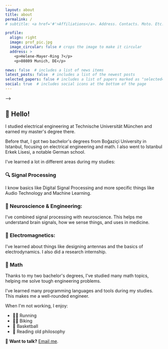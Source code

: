 ```yaml
---
layout: about
title: about
permalink: /
# subtitle: <a href='#'>Affiliations</a>. Address. Contacts. Moto. Etc.

profile:
  align: right
  image: prof_pic.jpg
  image_circular: false # crops the image to make it circular
  address: >
    <p>Helene-Mayer-Ring 7</p>
    <p>80809 Munich, DE</p>

news: false  # includes a list of news items
latest_posts: false  # includes a list of the newest posts
selected_papers: false # includes a list of papers marked as "selected={true}"
social: true  # includes social icons at the bottom of the page
---
```


<!-- Random text about me!
Lol what is this! -->

<!-- Highly accomplished M.Sc. in Electrical Engineering and Information Technology, with a proven track record in research, simulation, and software engineering. Adept at working on projects related to autonomous vehicles, electromagnetic field simulations, and antenna design. Seeking a challenging opportunity to utilize my skills and further contribute to the field, while continuing to learn and grow professionally -->

<!-- Write your biography here. Tell the world about yourself. Link to your favorite [subreddit](http://reddit.com). You can put a picture in, too. The code is already in, just name your picture `prof_pic.jpg` and put it in the `img/` folder. -->

<!-- Put your address / P.O. box / other info right below your picture. You can also disable any of these elements by editing `profile` property of the YAML header of your `_pages/about.md`. Edit `_bibliography/papers.bib` and Jekyll will render your [publications page](/al-folio/publications/) automatically.

Link to your social media connections, too. This theme is set up to use [Font Awesome icons](http://fortawesome.github.io/Font-Awesome/) and [Academicons](https://jpswalsh.github.io/academicons/), like the ones below. Add your Facebook, Twitter, LinkedIn, Google Scholar, or just disable all of them. -->

<!-- ## 👋 Hey there!

I studied electrical engineering at Technische Universität München, where I obtained my master’s degree. 

Before my masters? I secured dual bachelor's degrees from _Boğaziçi University_ in Istanbul, diving deep into electrical electronics engineering and mathematics. Earlier, I also had the privilege to attend _Istanbul Erkek Lisesi_, a distinguished German International School that laid a strong foundation for me.

My academic endeavors have spanned a range of topics, enriching my expertise in various domains.
<!-- During my time there, I ventured into fascinating research areas, such as Signal processing, LiDAR-based 3D Object Detection, Electromagnetics.   -->
<!-- 
### 🔍 Signal Processing
From understanding core concepts like Digital Signal Processing to delving into specialized areas like Audio Technology and Machine Learning, my expertise spans a broad spectrum in this domain.

### 🧠 Neuroscience & Engineering:
My work in Neuroengineering combines intricate signal processing techniques with computational neuroscience. It provides a profound comprehension of neural signals, sensory processing, and clinical applications in computational medicine.

### 📡 Electromagnetic & Environmental Systems:
The design of implantable antennas and the study of electrodynamics form the core of my knowledge in this area, supported by practical experience from my research internship.

### 📐 Mathematics
My dual bachelor's degrees allowed for an intensive exploration into foundational and advanced mathematical concepts, providing me with tools to approach complex engineering challenges.

Throughout my academic journey, I've mastered a variety of programming languages and tools.  My diverse background offers a well-rounded perspective to engineering.

Outside the realm of tech, I indulge in:
- 🏃‍♂️ Running
- 🚴‍♂️ Biking adventures
- 🏀 Playing basketball
- 📜 Studying ancient philosophy

💌 **Want to chat?** Feel free to [email me](mailto:aydnzn@gmail.com). --> -->

## 👋 Hello!

I studied electrical engineering at Technische Universität München and earned my master's degree there. 

Before that, I got two bachelor's degrees from Boğaziçi University in Istanbul, focusing on electrical engineering and math. I also went to Istanbul Erkek Lisesi, a notable German school.

I've learned a lot in different areas during my studies:

### 🔍 Signal Processing
I know basics like Digital Signal Processing and more specific things like Audio Technology and Machine Learning.

### 🧠 Neuroscience & Engineering:
I've combined signal processing with neuroscience. This helps me understand brain signals, how we sense things, and uses in medicine.

### 📡 Electromagnetics:
I've learned about things like designing antennas and the basics of electrodynamics. I also did a research internship.

### 📐 Math
Thanks to my two bachelor's degrees, I've studied many math topics, helping me solve tough engineering problems.

I've learned many programming languages and tools during my studies. This makes me a well-rounded engineer.

When I'm not working, I enjoy:
- 🏃‍♂️ Running
- 🚴‍♂️ Biking
- 🏀 Basketball
- 📜 Reading old philosophy

💌 **Want to talk?** [Email me](mailto:aydnzn@gmail.com).
